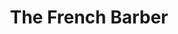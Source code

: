 ---
title: "The French Barber"
url: /wellington-central-wellington/the-french-barber/
shop: hairdresser
---